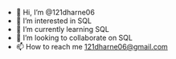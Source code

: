 - 👋 Hi, I’m @121dharne06
- 👀 I’m interested in SQL
- 🌱 I’m currently learning SQL
- 💞️ I’m looking to collaborate on SQL
- 📫 How to reach me 121dharne06@gmail.com

<!---
121dharne06/121dharne06 is a ✨ special ✨ repository because its `README.md` (this file) appears on your GitHub profile.
You can click the Preview link to take a look at your changes.
--->
